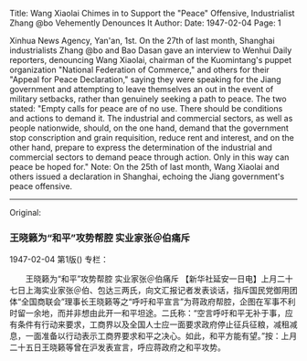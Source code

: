 Title: Wang Xiaolai Chimes in to Support the "Peace" Offensive, Industrialist Zhang @bo Vehemently Denounces It
Author:
Date: 1947-02-04
Page: 1

Xinhua News Agency, Yan'an, 1st. On the 27th of last month, Shanghai industrialists Zhang @bo and Bao Dasan gave an interview to Wenhui Daily reporters, denouncing Wang Xiaolai, chairman of the Kuomintang's puppet organization "National Federation of Commerce," and others for their "Appeal for Peace Declaration," saying they were speaking for the Jiang government and attempting to leave themselves an out in the event of military setbacks, rather than genuinely seeking a path to peace. The two stated: "Empty calls for peace are of no use. There should be conditions and actions to demand it. The industrial and commercial sectors, as well as people nationwide, should, on the one hand, demand that the government stop conscription and grain requisition, reduce rent and interest, and on the other hand, prepare to express the determination of the industrial and commercial sectors to demand peace through action. Only in this way can peace be hoped for." Note: On the 25th of last month, Wang Xiaolai and others issued a declaration in Shanghai, echoing the Jiang government's peace offensive.



<hr /> 

Original: 


### 王晓籁为“和平”攻势帮腔  实业家张＠伯痛斥

1947-02-04
第1版()
专栏：

　　王晓籁为“和平”攻势帮腔
    实业家张＠伯痛斥
    【新华社延安一日电】上月二十七日上海实业家张＠伯、包达三两氏，向文汇报记者发表谈话，指斥国民党御用团体“全国商联会”理事长王晓籁等之“呼吁和平宣言”为蒋政府帮腔，企图在军事不利时留一余地，而并非想由此开一和平坦途。二氏称：“空言呼吁和平无补于事，应有条件有行动来要求，工商界以及全国人士应一面要求政府停止征兵征粮，减租减息，一面准备以行动表示工商界要求和平之决心。如此，和平方能有望。”按：上月二十五日王晓籁等曾在沪发表宣言，呼应蒋政府之和平攻势。
